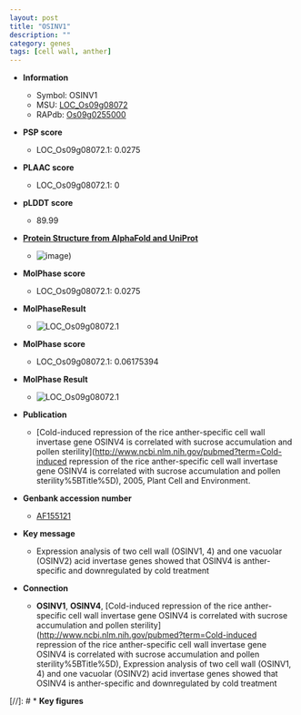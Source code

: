 ```yaml
---
layout: post
title: "OSINV1"
description: ""
category: genes
tags: [cell wall, anther]
---
```


* **Information**  
    + Symbol: OSINV1  
    + MSU: [LOC_Os09g08072](http://rice.plantbiology.msu.edu/cgi-bin/ORF_infopage.cgi?orf=LOC_Os09g08072)  
    + RAPdb: [Os09g0255000](http://rapdb.dna.affrc.go.jp/viewer/gbrowse_details/irgsp1?name=Os09g0255000)  

* **PSP score**  
    + LOC_Os09g08072.1: 0.0275 

* **PLAAC score**  
    + LOC_Os09g08072.1: 0 

* **pLDDT score**
    + 89.99

* **[Protein Structure from AlphaFold and UniProt](https://www.uniprot.org/uniprotkb/Q0J360/entry#structure)**
    + ![image](https://ricepsp.github.io/images/Q0/AF-Q0J360-F1.png))

* **MolPhase score**
    + LOC_Os09g08072.1: 0.0275

* **MolPhaseResult**
    + ![LOC_Os09g08072.1](https://ricepsp.github.io/pictures/LOC_Os09g/LOC_Os09g08072.1.png)

* **MolPhase score**
    + LOC_Os09g08072.1: 0.06175394

* **MolPhase Result**
    + ![LOC_Os09g08072.1](https://304243504.github.io/Pictures/LOC_Os09g/LOC_Os09g08072.1.png)

* **Publication**  
    + [Cold-induced repression of the rice anther-specific cell wall invertase gene OSINV4 is correlated with sucrose accumulation and pollen sterility](http://www.ncbi.nlm.nih.gov/pubmed?term=Cold-induced repression of the rice anther-specific cell wall invertase gene OSINV4 is correlated with sucrose accumulation and pollen sterility%5BTitle%5D), 2005, Plant Cell and Environment.

* **Genbank accession number**  
    + [AF155121](http://www.ncbi.nlm.nih.gov/nuccore/AF155121)

* **Key message**  
    + Expression analysis of two cell wall (OSINV1, 4) and one vacuolar (OSINV2) acid invertase genes showed that OSINV4 is anther-specific and downregulated by cold treatment

* **Connection**  
    + __OSINV1__, __OSINV4__, [Cold-induced repression of the rice anther-specific cell wall invertase gene OSINV4 is correlated with sucrose accumulation and pollen sterility](http://www.ncbi.nlm.nih.gov/pubmed?term=Cold-induced repression of the rice anther-specific cell wall invertase gene OSINV4 is correlated with sucrose accumulation and pollen sterility%5BTitle%5D), Expression analysis of two cell wall (OSINV1, 4) and one vacuolar (OSINV2) acid invertase genes showed that OSINV4 is anther-specific and downregulated by cold treatment

[//]: # * **Key figures**  


